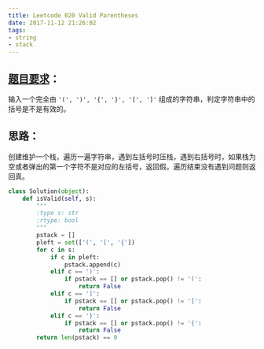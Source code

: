 ```yaml
---
title: Leetcode 020 Valid Parentheses
date: 2017-11-12 21:26:02
tags:
- string
- stack
---
```

## [题目要求][1]：
输入一个完全由 `'(', ')', '{', '}', '[', ']'` 组成的字符串，判定字符串中的括号是不是有效的。

## 思路：
创建维护一个栈，遍历一遍字符串，遇到左括号时压栈，遇到右括号时，如果栈为空或者弹出的第一个字符不是对应的左括号，返回假。遍历结束没有遇到问题则返回真。

```python
class Solution(object):
    def isValid(self, s):
        """
        :type s: str
        :rtype: bool
        """
        pstack = []
        pleft = set(['(', '[', '{'])
        for c in s:
            if c in pleft:
                pstack.append(c)
            elif c == ')':
                if pstack == [] or pstack.pop() != '(':
                    return False
            elif c == ']':
                if pstack == [] or pstack.pop() != '[':
                    return False
            elif c == '}':
                if pstack == [] or pstack.pop() != '{':
                    return False
        return len(pstack) == 0

```

[1]:	https://leetcode.com/problems/valid-parentheses/description/ "Valid Parentheses"